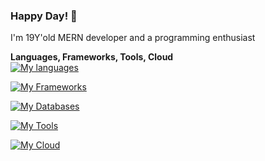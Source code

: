 ### Happy Day! 👋
I'm 19Y'old MERN developer and a programming enthusiast

**Languages, Frameworks, Tools, Cloud**<br>
[![My languages](https://skillicons.dev/icons?i=js,ts,c,cpp,java,bash,py)](https://skillicons.dev)<br>


[![My Frameworks](https://skillicons.dev/icons?i=react,next,tailwind,express,discordjs,prisma)](https://skillicons.dev)<br>


[![My Databases](https://skillicons.dev/icons?i=mongo,mysql,postgres,redis)](https://skillicons.dev)<br>


[![My Tools](https://skillicons.dev/icons?i=neovim,git,docker,linux,nginx)](https://skillicons.dev)<br>


[![My Cloud](https://skillicons.dev/icons?i=aws,gcp,cloudflare,netlify,vercel)](https://skillicons.dev)<br>
